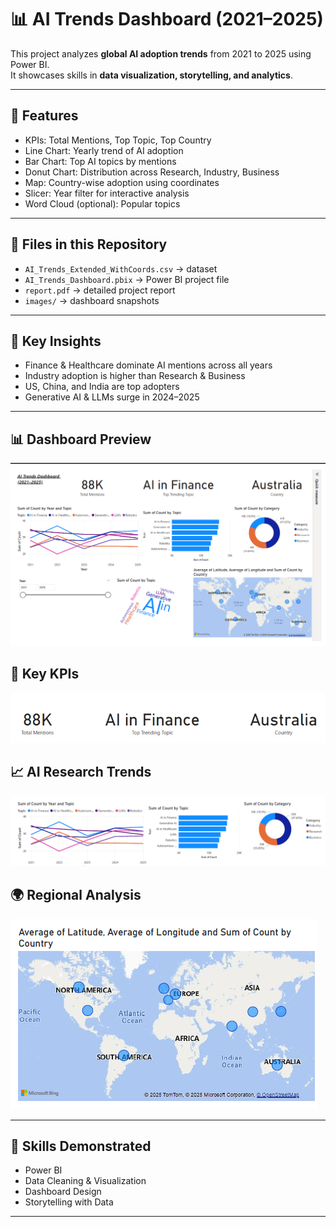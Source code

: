 # 📊 AI Trends Dashboard (2021–2025)

This project analyzes **global AI adoption trends** from 2021 to 2025 using Power BI.  
It showcases skills in **data visualization, storytelling, and analytics**.

---

## 🚀 Features
- KPIs: Total Mentions, Top Topic, Top Country
- Line Chart: Yearly trend of AI adoption
- Bar Chart: Top AI topics by mentions
- Donut Chart: Distribution across Research, Industry, Business
- Map: Country-wise adoption using coordinates
- Slicer: Year filter for interactive analysis
- Word Cloud (optional): Popular topics

---

## 📂 Files in this Repository
- `AI_Trends_Extended_WithCoords.csv` → dataset
- `AI_Trends_Dashboard.pbix` → Power BI project file
- `report.pdf` → detailed project report
- `images/` → dashboard snapshots

---

## 🔑 Key Insights
- Finance & Healthcare dominate AI mentions across all years  
- Industry adoption is higher than Research & Business  
- US, China, and India are top adopters  
- Generative AI & LLMs surge in 2024–2025  

---

## 📊 Dashboard Preview
![Dashboard Overview](images/dashboard_overview.png)

## 🔑 Key KPIs
![KPI Cards](images/kpi_cards.png)

## 📈 AI Research Trends
![Trends Chart](images/trends_chart.png)

## 🌍 Regional Analysis
![Region Analysis](images/region_analysis.png)


---

## 📌 Skills Demonstrated
- Power BI
- Data Cleaning & Visualization
- Dashboard Design
- Storytelling with Data

---
